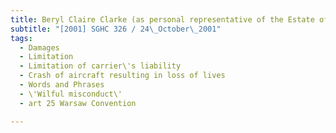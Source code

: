 ```yaml
---
title: Beryl Claire Clarke (as personal representative of the Estate of the Late Eugene Francis 
subtitle: "[2001] SGHC 326 / 24\_October\_2001"
tags:
  - Damages
  - Limitation
  - Limitation of carrier\'s liability
  - Crash of aircraft resulting in loss of lives
  - Words and Phrases
  - \'Wilful misconduct\'
  - art 25 Warsaw Convention

---
```


